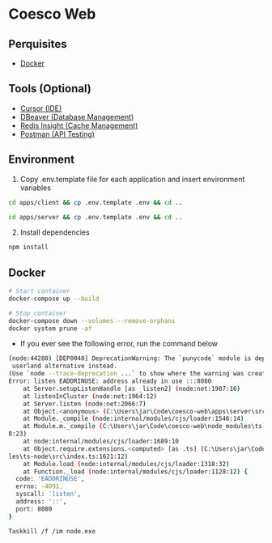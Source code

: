 # Coesco Web

## Perquisites

- [Docker](https://www.docker.com/products/docker-desktop/)

## Tools (Optional)

- [Cursor (IDE)](https://www.cursor.com/)
- [DBeaver (Database Management)](https://dbeaver.io/)
- [Redis Insight (Cache Management)](https://redis.io/insight/)
- [Postman (API Testing)](https://www.postman.com/downloads/)

## Environment

1. Copy .env.template file for each application and insert environment variables

```bash
cd apps/client && cp .env.template .env && cd ..
```

```bash
cd apps/server && cp .env.template .env && cd ..
```

2. Install dependencies

```bash
npm install
```

## Docker

```bash
# Start container
docker-compose up --build

# Stop container
docker-compose down --volumes --remove-orphans
docker system prune -af
```

- If you ever see the following error, run the command below

```bash
(node:44280) [DEP0040] DeprecationWarning: The `punycode` module is deprecated. Please use a
 userland alternative instead.
(Use `node --trace-deprecation ...` to show where the warning was created)
Error: listen EADDRINUSE: address already in use :::8080
    at Server.setupListenHandle [as _listen2] (node:net:1907:16)
    at listenInCluster (node:net:1964:12)
    at Server.listen (node:net:2066:7)
    at Object.<anonymous> (C:\Users\jar\Code\coesco-web\apps\server\src\server.ts:13:12)
    at Module._compile (node:internal/modules/cjs/loader:1546:14)
    at Module.m._compile (C:\Users\jar\Code\coesco-web\node_modules\ts-node\src\index.ts:161
8:23)
    at node:internal/modules/cjs/loader:1689:10
    at Object.require.extensions.<computed> [as .ts] (C:\Users\jar\Code\coesco-web\node_modu
les\ts-node\src\index.ts:1621:12)
    at Module.load (node:internal/modules/cjs/loader:1318:32)
    at Function._load (node:internal/modules/cjs/loader:1128:12) {
  code: 'EADDRINUSE',
  errno: -4091,
  syscall: 'listen',
  address: '::',
  port: 8080
}
```

```bash
Taskkill /f /im node.exe
```
